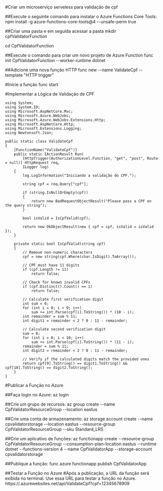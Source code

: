 #Criar um microserviço serveless para validação de cpf

##Execute o seguinte comando para instalar o Azure Functions Core Tools:
npm install -g azure-functions-core-tools@4 --unsafe-perm true

##Criar uma pasta e em seguida acessar a pasta
mkdir cpfValidatorFunction

cd CpfValidatorFunction

##Execute o comando para criar um novo projeto de Azure Function
func init CpfValidatorFunction --worker-runtime dotnet

##Adicione uma nova função HTTP
func new --name ValidateCpf --template "HTTP trigger"

#Inicie a função
func start

#Implementar a Lógica de Validação de CPF
```
using System;
using System.IO;
using Microsoft.AspNetCore.Mvc;
using Microsoft.Azure.WebJobs;
using Microsoft.Azure.WebJobs.Extensions.Http;
using Microsoft.AspNetCore.Http;
using Microsoft.Extensions.Logging;
using Newtonsoft.Json;

public static class ValidateCpf
{
    [FunctionName("ValidateCpf")]
    public static IActionResult Run(
        [HttpTrigger(AuthorizationLevel.Function, "get", "post", Route = null)] HttpRequest req,
        ILogger log)
    {
        log.LogInformation("Iniciando a validação do CPF.");

        string cpf = req.Query["cpf"];

        if (string.IsNullOrEmpty(cpf))
        {
            return new BadRequestObjectResult("Please pass a CPF on the query string");
        }

        bool isValid = IsCpfValid(cpf);

        return new OkObjectResult(new { cpf = cpf, isValid = isValid });
    }

    private static bool IsCpfValid(string cpf)
    {
        // Remove non-numeric characters
        cpf = new string(cpf.Where(char.IsDigit).ToArray());

        // CPF must have 11 digits
        if (cpf.Length != 11)
            return false;

        // Check for known invalid CPFs
        if (cpf.Distinct().Count() == 1)
            return false;

        // Calculate first verification digit
        int sum = 0;
        for (int i = 0; i < 9; i++)
            sum += int.Parse(cpf[i].ToString()) * (10 - i);
        int remainder = sum % 11;
        int digit1 = remainder < 2 ? 0 : 11 - remainder;

        // Calculate second verification digit
        sum = 0;
        for (int i = 0; i < 10; i++)
            sum += int.Parse(cpf[i].ToString()) * (11 - i);
        remainder = sum % 11;
        int digit2 = remainder < 2 ? 0 : 11 - remainder;

        // Verify if the calculated digits match the provided ones
        return cpf[9].ToString() == digit1.ToString() && cpf[10].ToString() == digit2.ToString();
    }
}
```
#Publicar a Função no Azure

##Faça login no Azure:
az login

##Crie um grupo de recursos:
az group create --name CpfValidatorResourceGroup --location eastus

##Crie uma conta de armazenamento:
az storage account create --name cpvalidatorstorage --location eastus --resource-group CpfValidatorResourceGroup --sku Standard_LRS

##Crie um aplicativo de funções:
az functionapp create --resource-group CpfValidatorResourceGroup --consumption-plan-location eastus --runtime dotnet --functions-version 4 --name CpfValidatorApp --storage-account cpvalidatorstorage

##Publique a função:
func azure functionapp publish CpfValidatorApp

##Testar a Função no Azure
#Após a publicação, a URL da função será exibida no terminal. Use essa URL para testar a função no Azure.
https://<your-function-app-name>.azurewebsites.net/api/ValidateCpf?cpf=12345678909
